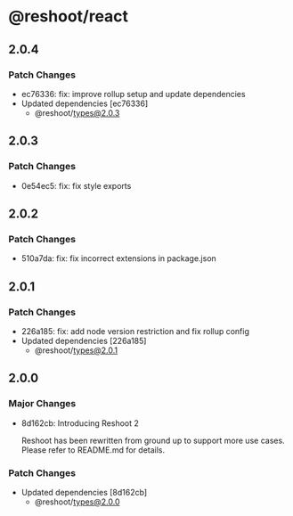 # @reshoot/react

## 2.0.4

### Patch Changes

- ec76336: fix: improve rollup setup and update dependencies
- Updated dependencies [ec76336]
  - @reshoot/types@2.0.3

## 2.0.3

### Patch Changes

- 0e54ec5: fix: fix style exports

## 2.0.2

### Patch Changes

- 510a7da: fix: fix incorrect extensions in package.json

## 2.0.1

### Patch Changes

- 226a185: fix: add node version restriction and fix rollup config
- Updated dependencies [226a185]
  - @reshoot/types@2.0.1

## 2.0.0

### Major Changes

- 8d162cb: Introducing Reshoot 2

  Reshoot has been rewritten from ground up to support more use cases. Please refer to README.md for details.

### Patch Changes

- Updated dependencies [8d162cb]
  - @reshoot/types@2.0.0
